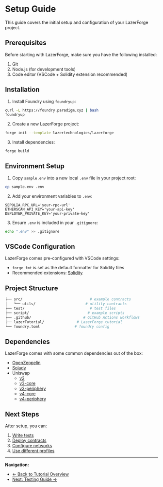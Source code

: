 # Setup Guide

This guide covers the initial setup and configuration of your LazerForge project.

## Prerequisites

Before starting with LazerForge, make sure you have the following installed:

1. Git
2. Node.js (for development tools)
3. Code editor (VSCode + Solidity extension recommended)

## Installation

1. Install Foundry using `foundryup`:

```bash
curl -L https://foundry.paradigm.xyz | bash
foundryup
```

2. Create a new LazerForge project:

```bash
forge init --template lazertechnologies/lazerforge
```

3. Install dependencies:

```bash
forge build
```

## Environment Setup

1. Copy `sample.env` into a new local `.env` file in your project root:

```bash
cp sample.env .env

```

2. Add your environment variables to `.env`:

```env
SEPOLIA_RPC_URL='your-rpc-url'
ETHERSCAN_API_KEY='your-api-key'
DEPLOYER_PRIVATE_KEY='your-private-key'
```

3. Ensure `.env` is included in your `.gitignore`:

```bash
echo ".env" >> .gitignore
```

## VSCode Configuration

LazerForge comes pre-configured with VSCode settings:

- `forge fmt` is set as the default formatter for Solidity files
- Recommended extensions: [Solidity](https://marketplace.visualstudio.com/items?itemName=JuanBlanco.solidity)

## Project Structure

```bash
├── src/                               # example contracts
│   └── utils/                       # utility contracts
├── test/                              # test files
├── script/                           # example scripts
├── .github/                        # GitHub Actions workflows
├── lazerTutorial/               # LazerForge tutorial
└── foundry.toml                # foundry config
```

## Dependencies

LazerForge comes with some common dependencies out of the box:

- [OpenZeppelin](https://github.com/OpenZeppelin/openzeppelin-contracts)
- [Solady](https://github.com/Vectorized/solady)
- Uniswap
  - [v2](https://github.com/uniswap/v2-core)
  - [v3-core](https://github.com/uniswap/v3-core)
  - [v3-periphery](https://github.com/uniswap/v3-periphery)
  - [v4-core](https://github.com/uniswap/v4-core)
  - [v4-periphery](https://github.com/uniswap/v4-periphery)

## Next Steps

After setup, you can:

1. [Write tests](testing.md)
2. [Deploy contracts](deployment.md)
3. [Configure networks](networks.md)
4. [Use different profiles](profiles.md)

---

**Navigation:**

- [← Back to Tutorial Overview](README.md)
- [Next: Testing Guide →](testing.md)
